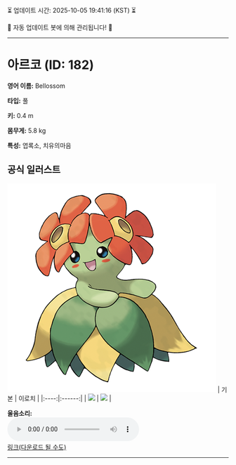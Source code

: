 
⏳ 업데이트 시간: 2025-10-05 19:41:16 (KST) ⏳

🤖 자동 업데이트 봇에 의해 관리됩니다! 🤖

---

# 아르코 (ID: 182)
**영어 이름:** Bellossom

**타입:** 풀

**키:** 0.4 m

**몸무게:** 5.8 kg

**특성:** 엽록소, 치유의마음

## 공식 일러스트
![](https://raw.githubusercontent.com/PokeAPI/sprites/master/sprites/pokemon/other/official-artwork/182.png)
| 기본 | 이로치 |
|:----:|:------:|
| <img src="http://play.pokemonshowdown.com/sprites/ani/bellossom.gif" width="200"> | <img src="http://play.pokemonshowdown.com/sprites/ani-shiny/bellossom.gif" width="200"> |

**울음소리:**<br><audio controls src="https://raw.githubusercontent.com/PokeAPI/cries/main/cries/pokemon/latest/182.ogg"></audio><br> [링크(다운로드 될 수도)](https://raw.githubusercontent.com/PokeAPI/cries/main/cries/pokemon/latest/182.ogg)


---
